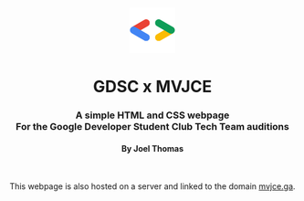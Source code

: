 <br />
<div align="center">
  <a href="https://github.com/othneildrew/Best-README-Template">
    <img src="images/GDSC_logo.svg" alt="Logo" width="80" height="80">
  </a>

  <h1 align="center">GDSC x MVJCE</h1>
	<h3 align="center">A simple HTML and CSS webpage
		<br>For the Google Developer Student Club Tech Team auditions</h3>
	<h4>By <strong>Joel Thomas</strong></h4>
	<br>
	<p align="center">
		This webpage is also hosted on a server and linked to the domain <a href="mvjce.ga">mvjce.ga</a>.
	</p>
</div>
